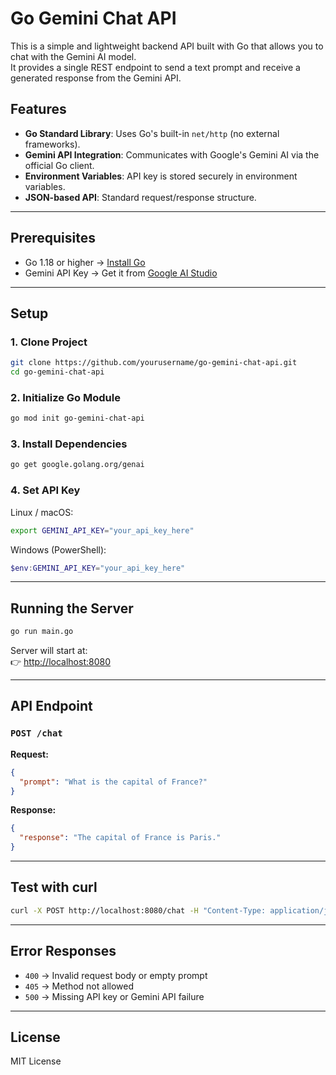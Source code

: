 # Go Gemini Chat API

This is a simple and lightweight backend API built with Go that allows you to chat with the Gemini AI model.  
It provides a single REST endpoint to send a text prompt and receive a generated response from the Gemini API.

## Features
- **Go Standard Library**: Uses Go's built-in `net/http` (no external frameworks).
- **Gemini API Integration**: Communicates with Google's Gemini AI via the official Go client.
- **Environment Variables**: API key is stored securely in environment variables.
- **JSON-based API**: Standard request/response structure.

---

## Prerequisites
- Go 1.18 or higher → [Install Go](https://go.dev/dl/)
- Gemini API Key → Get it from [Google AI Studio](https://aistudio.google.com/)

---

## Setup

### 1. Clone Project
```bash
git clone https://github.com/yourusername/go-gemini-chat-api.git
cd go-gemini-chat-api
```

### 2. Initialize Go Module
```bash
go mod init go-gemini-chat-api
```

### 3. Install Dependencies
```bash
go get google.golang.org/genai
```

### 4. Set API Key
Linux / macOS:
```bash
export GEMINI_API_KEY="your_api_key_here"
```

Windows (PowerShell):
```powershell
$env:GEMINI_API_KEY="your_api_key_here"
```

---

## Running the Server
```bash
go run main.go
```
Server will start at:  
👉 [http://localhost:8080](http://localhost:8080)

---

## API Endpoint

### `POST /chat`
**Request:**
```json
{
  "prompt": "What is the capital of France?"
}
```

**Response:**
```json
{
  "response": "The capital of France is Paris."
}
```

---

## Test with curl
```bash
curl -X POST http://localhost:8080/chat -H "Content-Type: application/json" -d '{"prompt": "Tell me a fun fact"}'
```

---

## Error Responses
- `400` → Invalid request body or empty prompt  
- `405` → Method not allowed  
- `500` → Missing API key or Gemini API failure  

---

## License
MIT License
